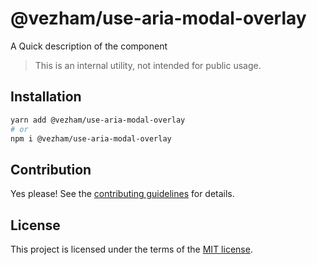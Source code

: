 # @vezham/use-aria-modal-overlay

A Quick description of the component

> This is an internal utility, not intended for public usage.

## Installation

```sh
yarn add @vezham/use-aria-modal-overlay
# or
npm i @vezham/use-aria-modal-overlay
```

## Contribution

Yes please! See the
[contributing guidelines](https://github.com/vezham/heroui/blob/master/CONTRIBUTING.md)
for details.

## License

This project is licensed under the terms of the
[MIT license](https://github.com/vezham/heroui/blob/master/LICENSE).
